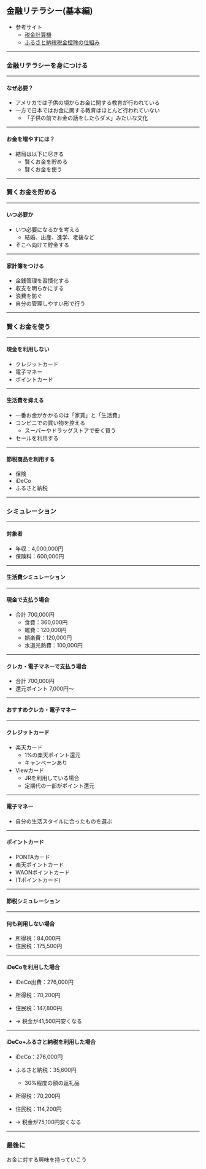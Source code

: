 ## 金融リテラシー(基本編)
- 参考サイト
  - [税金計算機](http://www.zeikin5.com/calc/)
  - [ふるさと納税税金控除の仕組み](https://furusatonouzei.yahoo.co.jp/guide/deducting/)
---
### 金融リテラシーを身につける
---
#### なぜ必要？
- アメリカでは子供の頃からお金に関する教育が行われている
- 一方で日本ではお金に関する教育はほとんど行われていない
  - 「子供の前でお金の話をしたらダメ」みたいな文化
---
#### お金を増やすには？
- 結局は以下に尽きる
  - 賢くお金を貯める
  - 賢くお金を使う
---
### 賢くお金を貯める
---
#### いつ必要か
- いつ必要になるかを考える
  - 結婚、出産、進学、老後など
- そこへ向けて貯金する
---
#### 家計簿をつける
- 金銭管理を習慣化する
- 収支を明らかにする
- 浪費を防ぐ
- 自分の管理しやすい形で行う
---
### 賢くお金を使う
---
#### 現金を利用しない
- クレジットカード
- 電子マネー
- ポイントカード
---
#### 生活費を抑える
- 一番お金がかかるのは「家賃」と「生活費」
- コンビニでの買い物を控える
  - スーパーやドラッグストアで安く買う
- セールを利用する
---
#### 節税商品を利用する
- 保険
- iDeCo
- ふるさと納税
---
### シミュレーション
---
#### 対象者
- 年収：4,000,000円
- 保険料：600,000円
---
#### 生活費シミュレーション
---
#### 現金で支払う場合
- 合計 700,000円
  - 食費：360,000円
  - 雑費：120,000円
  - 娯楽費：120,000円
  - 水道光熱費：100,000円
---
#### クレカ・電子マネーで支払う場合
- 合計 700,000円
- 還元ポイント 7,000円～
---
#### おすすめクレカ・電子マネー
---
#### クレジットカード
- 楽天カード
  - 1%の楽天ポイント還元
  - キャンペーンあり
- Viewカード
  - JRを利用している場合
  - 定期代の一部がポイント還元
---
#### 電子マネー
- 自分の生活スタイルに合ったものを選ぶ
---
#### ポイントカード
- PONTAカード
- 楽天ポイントカード
- WAONポイントカード
- (Tポイントカード)
---
#### 節税シミュレーション
---
#### 何も利用しない場合
- 所得税：84,000円
- 住民税：175,500円
---
#### iDeCoを利用した場合
- iDeCo出費：276,000円
- 所得税：70,200円
- 住民税：147,800円

- → 税金が41,500円安くなる
---
#### iDeCo+ふるさと納税を利用した場合
- iDeCo：276,000円
- ふるさと納税：35,600円
  - 30%程度の額の返礼品
- 所得税：70,200円
- 住民税：114,200円

- → 税金が75,100円安くなる
---
### 最後に
お金に対する興味を持っていこう
